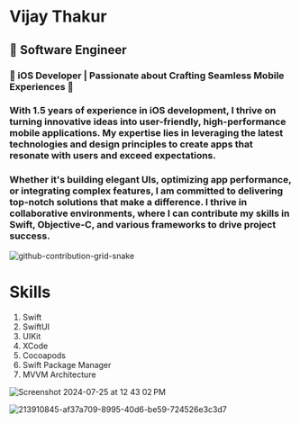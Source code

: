 # Vijay Thakur
##  Software Engineer
### 📱 iOS Developer | Passionate about Crafting Seamless Mobile Experiences 🚀
### With 1.5 years of experience in iOS development, I thrive on turning innovative ideas into user-friendly, high-performance mobile applications. My expertise lies in leveraging the latest technologies and design principles to create apps that resonate with users and exceed expectations.

### Whether it's building elegant UIs, optimizing app performance, or integrating complex features, I am committed to delivering top-notch solutions that make a difference. I thrive in collaborative environments, where I can contribute my skills in Swift, Objective-C, and various frameworks to drive project success.

![github-contribution-grid-snake](https://github.com/user-attachments/assets/b5708a04-b89b-4bde-9ee4-7e4f939f81a6)

# Skills
1. Swift
2. SwiftUI
3. UIKit
4. XCode
5. Cocoapods
6. Swift Package Manager
7. MVVM Architecture
   
![Screenshot 2024-07-25 at 12 43 02 PM](https://github.com/user-attachments/assets/c87898a5-4b25-4ea0-83d2-b50ce4875706)

![213910845-af37a709-8995-40d6-be59-724526e3c3d7](https://github.com/user-attachments/assets/54d25383-e83c-40e7-86d1-ca35d0adf74f)

